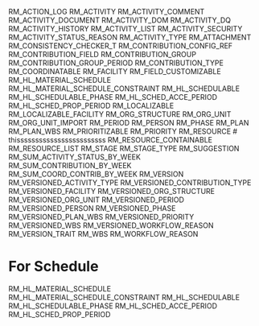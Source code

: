 RM_ACTION_LOG
RM_ACTIVITY
RM_ACTIVITY_COMMENT
RM_ACTIVITY_DOCUMENT
RM_ACTIVITY_DOM
RM_ACTIVITY_DQ
RM_ACTIVITY_HISTORY
RM_ACTIVITY_LIST
RM_ACTIVITY_SECURITY
RM_ACTIVITY_STATUS_REASON
RM_ACTIVITY_TYPE
RM_ATTACHMENT
RM_CONSISTENCY_CHECKER_T
RM_CONTRIBUTION_CONFIG_REF
RM_CONTRIBUTION_FIELD
RM_CONTRIBUTION_GROUP
RM_CONTRIBUTION_GROUP_PERIOD
RM_CONTRIBUTION_TYPE
RM_COORDINATABLE
RM_FACILITY
RM_FIELD_CUSTOMIZABLE
RM_HL_MATERIAL_SCHEDULE
RM_HL_MATERIAL_SCHEDULE_CONSTRAINT
RM_HL_SCHEDULABLE
RM_HL_SCHEDULABLE_PHASE
RM_HL_SCHED_ACCE_PERIOD
RM_HL_SCHED_PROP_PERIOD
RM_LOCALIZABLE
RM_LOCALIZABLE_FACILITY
RM_ORG_STRUCTURE
RM_ORG_UNIT
RM_ORG_UNIT_IMPORT
RM_PERIOD
RM_PERSON
RM_PHASE
RM_PLAN
RM_PLAN_WBS
RM_PRIORITIZABLE
RM_PRIORITY
RM_RESOURCE # thissssssssssssssssssssssss
RM_RESOURCE_CONTAINABLE
RM_RESOURCE_LIST
RM_STAGE
RM_STAGE_TYPE
RM_SUGGESTION
RM_SUM_ACTIVITY_STATUS_BY_WEEK
RM_SUM_CONTRIBUTION_BY_WEEK
RM_SUM_COORD_CONTRIB_BY_WEEK
RM_VERSION
RM_VERSIONED_ACTIVITY_TYPE
RM_VERSIONED_CONTRIBUTION_TYPE
RM_VERSIONED_FACILITY
RM_VERSIONED_ORG_STRUCTURE
RM_VERSIONED_ORG_UNIT
RM_VERSIONED_PERIOD
RM_VERSIONED_PERSON
RM_VERSIONED_PHASE
RM_VERSIONED_PLAN_WBS
RM_VERSIONED_PRIORITY
RM_VERSIONED_WBS
RM_VERSIONED_WORKFLOW_REASON
RM_VERSION_TRAIT
RM_WBS
RM_WORKFLOW_REASON

# For Schedule
RM_HL_MATERIAL_SCHEDULE
RM_HL_MATERIAL_SCHEDULE_CONSTRAINT
RM_HL_SCHEDULABLE
RM_HL_SCHEDULABLE_PHASE
RM_HL_SCHED_ACCE_PERIOD
RM_HL_SCHED_PROP_PERIOD
